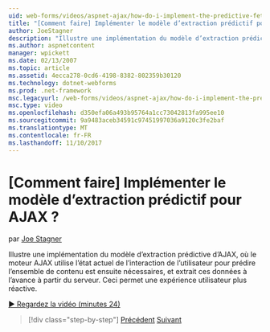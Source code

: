 ```yaml
---
uid: web-forms/videos/aspnet-ajax/how-do-i-implement-the-predictive-fetch-pattern-for-ajax
title: "[Comment faire] Implémenter le modèle d’extraction prédictif pour AJAX ? | Microsoft Docs"
author: JoeStagner
description: "Illustre une implémentation du modèle d’extraction prédictive d’AJAX, où le moteur AJAX utilise l’état actuel de l’interaction de l’utilisateur pour prédire Much..."
ms.author: aspnetcontent
manager: wpickett
ms.date: 02/13/2007
ms.topic: article
ms.assetid: 4ecca278-0cd6-4198-8382-802359b30120
ms.technology: dotnet-webforms
ms.prod: .net-framework
msc.legacyurl: /web-forms/videos/aspnet-ajax/how-do-i-implement-the-predictive-fetch-pattern-for-ajax
msc.type: video
ms.openlocfilehash: d350efa06a493b95764a1cc73042813fa995ee10
ms.sourcegitcommit: 9a9483aceb34591c97451997036a9120c3fe2baf
ms.translationtype: MT
ms.contentlocale: fr-FR
ms.lasthandoff: 11/10/2017
---
```

<a name="how-do-i-implement-the-predictive-fetch-pattern-for-ajax"></a>[Comment faire] Implémenter le modèle d’extraction prédictif pour AJAX ?
====================
par [Joe Stagner](https://github.com/JoeStagner)

Illustre une implémentation du modèle d’extraction prédictive d’AJAX, où le moteur AJAX utilise l’état actuel de l’interaction de l’utilisateur pour prédire l’ensemble de contenu est ensuite nécessaires, et extrait ces données à l’avance à partir du serveur. Ceci permet une expérience utilisateur plus réactive.

[&#9654; Regardez la vidéo (minutes 24)](https://channel9.msdn.com/Blogs/ASP-NET-Site-Videos/how-do-i-implement-the-predictive-fetch-pattern-for-ajax)

>[!div class="step-by-step"]
[Précédent](how-do-i-use-the-aspnet-ajax-timer-control.md)
[Suivant](how-do-i-implement-the-ajax-paging-pattern.md)
